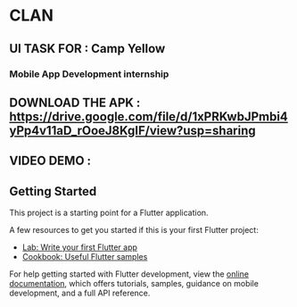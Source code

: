 # CLAN

## UI TASK FOR : Camp Yellow 

### Mobile App Development internship

## DOWNLOAD THE APK : https://drive.google.com/file/d/1xPRKwbJPmbi4yPp4v11aD_rOoeJ8KgIF/view?usp=sharing

## VIDEO DEMO : 

## Getting Started

This project is a starting point for a Flutter application.

A few resources to get you started if this is your first Flutter project:

- [Lab: Write your first Flutter app](https://docs.flutter.dev/get-started/codelab)
- [Cookbook: Useful Flutter samples](https://docs.flutter.dev/cookbook)

For help getting started with Flutter development, view the
[online documentation](https://docs.flutter.dev/), which offers tutorials,
samples, guidance on mobile development, and a full API reference.
